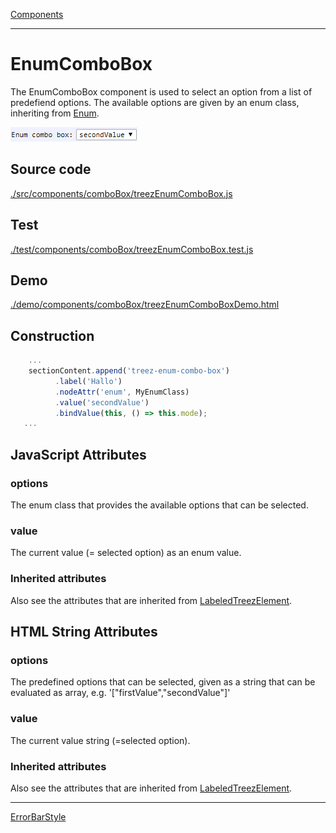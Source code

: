 [Components](../components.md)

----

# EnumComboBox
		
The EnumComboBox component is used to select an option from a list of predefiend options. 
The available options are given by an enum class, inheriting from [Enum](../../../src/components/enum.js). 
	
![](../../images/treezEnumComboBox.png)
		
## Source code

[./src/components/comboBox/treezEnumComboBox.js](../../../src/components/comboBox/treezEnumComboBox.js)

## Test

[./test/components/comboBox/treezEnumComboBox.test.js](../../../test/components/comboBox/treezEnumComboBox.test.js)

## Demo

[./demo/components/comboBox/treezEnumComboBoxDemo.html](../../../demo/components/comboBox/treezEnumComboBoxDemo.html)

## Construction

```javascript
    ...
    sectionContent.append('treez-enum-combo-box')
		  .label('Hallo')
		  .nodeAttr('enum', MyEnumClass)
		  .value('secondValue')		
		  .bindValue(this, () => this.mode);	
   ...
```

## JavaScript Attributes

### options

The enum class that provides the available options that can be selected.

### value

The current value (= selected option) as an enum value. 

### Inherited attributes

Also see the attributes that are inherited from [LabeledTreezElement](../labeledTreezElement.md#value).

## HTML String Attributes

### options

The predefined options that can be selected, given as a string that can be evaluated as array, e.g. '\["firstValue","secondValue"\]'

### value

The current value string (=selected option). 

### Inherited attributes

Also see the attributes that are inherited from [LabeledTreezElement](../labeledTreezElement.md#value-1).


----

[ErrorBarStyle](../errorBarStyle/errorBarStyle.md)
